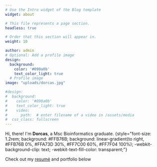 ```yaml
---
# Use the Intro widget of the Blog template
widget: about

# This file represents a page section.
headless: true

# Order that this section will appear in.
weight: 10

author: admin
# Optional: Add a profile image
design:
  background:
    color: '#090a0b'
    text_color_light: true
  # Profile image
image: "uploads/dorcas.jpg"

#design:
#  background:
#    color: '#090a0b'
#    text_color_light: true
#    video:
#      path:  # enter filename of a video in /assets/media
#  css_class: fullscreen
---
```


Hi, there! I'm **Dorcas**, a Msc Bioinformatics graduate.
{style="font-size: 1.2rem; background: #FFB76B; background: linear-gradient(to right, #FFB76B 0%, #FFA73D 30%, #FF7C00 60%, #FF7F04 100%); -webkit-background-clip: text; -webkit-text-fill-color: transparent;"}

Check out my [resumé](/about/) and portfolio below 
